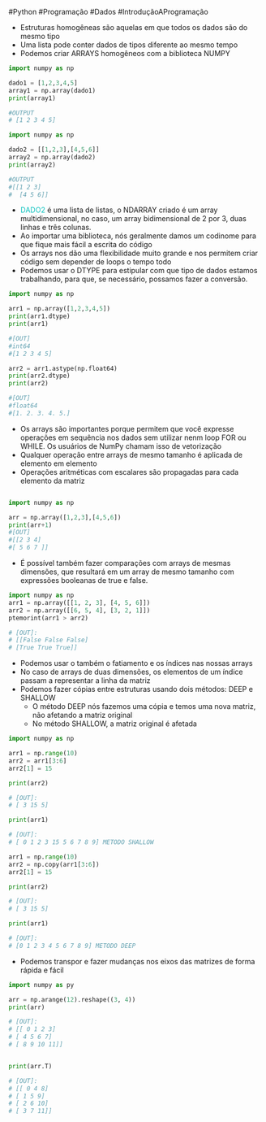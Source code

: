 
#Python #Programação #Dados #IntroduçãoAProgramação 


- Estruturas homogêneas são aquelas em que todos os dados são do mesmo tipo
- Uma lista pode conter dados de tipos diferente ao mesmo tempo
- Podemos criar ARRAYS homogêneos com a biblioteca NUMPY
```python
import numpy as np

dado1 = [1,2,3,4,5]
array1 = np.array(dado1)
print(array1)

#OUTPUT
# [1 2 3 4 5]
```

```python
import numpy as np

dado2 = [[1,2,3],[4,5,6]]
array2 = np.array(dado2)
print(array2)

#OUTPUT
#[[1 2 3]
#  [4 5 6]]	
```

- <span style="color:#0ac2bf">DADO2</span> é uma lista de listas, o NDARRAY criado é um array multidimensional, no caso, um array bidimensional de 2 por 3, duas linhas e três colunas.
- Ao importar uma biblioteca, nós geralmente damos um codinome para que fique mais fácil a escrita do código
- Os arrays nos dão uma flexibilidade muito grande e nos permitem criar código sem depender de loops o tempo todo
- Podemos usar o DTYPE para estipular com que tipo de dados estamos trabalhando, para que, se necessário, possamos fazer a conversão.
```python
import numpy as np

arr1 = np.array([1,2,3,4,5])
print(arr1.dtype)
print(arr1)

#[OUT]
#int64
#[1 2 3 4 5]

arr2 = arr1.astype(np.float64)
print(arr2.dtype)
print(arr2)

#[OUT]
#float64
#[1. 2. 3. 4. 5.]
```

- Os arrays são importantes porque permitem que você expresse operações em sequência nos dados sem utilizar nenm loop FOR ou WHILE. Os usuários de NumPy chamam isso de vetorização
- Qualquer operação entre arrays de mesmo tamanho é aplicada de elemento em elemento
- Operações aritméticas com escalares são propagadas para cada elemento da matriz

```python

import numpy as np

arr = np.array([1,2,3],[4,5,6])
print(arr+1)
#[OUT]
#[[2 3 4]
#[ 5 6 7 ]]
```

- É possível também fazer comparações com arrays de mesmas dimensões, que resultará em um array de mesmo tamanho com expressões booleanas de true e false.

```python
import numpy as np
arr1 = np.array([[1, 2, 3], [4, 5, 6]])
arr2 = np.array([[6, 5, 4], [3, 2, 1]])
ptemorint(arr1 > arr2)

# [OUT]:
# [[False False False]
# [True True True]]
```

- Podemos usar o também o fatiamento e os índices nas nossas arrays
- No caso de arrays de duas dimensões, os elementos de um índice passam a representar a linha da matriz
- Podemos fazer cópias entre estruturas usando dois métodos: DEEP e SHALLOW
	- O método DEEP nós fazemos uma cópia e temos uma nova matriz, não afetando a matriz original
	- No método SHALLOW, a matriz original é afetada
```python
import numpy as np

arr1 = np.range(10)
arr2 = arr1[3:6]
arr2[1] = 15

print(arr2)

# [OUT]:
# [ 3 15 5]

print(arr1)

# [OUT]:
# [ 0 1 2 3 15 5 6 7 8 9] METODO SHALLOW

arr1 = np.range(10)
arr2 = np.copy(arr1[3:6])
arr2[1] = 15

print(arr2)

# [OUT]:
# [ 3 15 5]

print(arr1) 

# [OUT]: 
# [0 1 2 3 4 5 6 7 8 9] METODO DEEP
```

- Podemos transpor e fazer mudanças nos eixos das matrizes de forma rápida e fácil

```python
import numpy as py

arr = np.arange(12).reshape((3, 4))
print(arr)

# [OUT]: 
# [[ 0 1 2 3] 
# [ 4 5 6 7] 
# [ 8 9 10 11]]


print(arr.T)

# [OUT]: 
# [[ 0 4 8] 
# [ 1 5 9] 
# [ 2 6 10] 
# [ 3 7 11]]
```